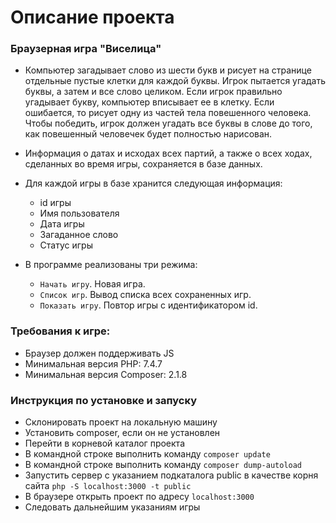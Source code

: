 # Описание проекта

### Браузерная игра "Виселица"  
* Компьютер загадывает слово из шести букв и рисует на странице отдельные пустые клетки для каждой буквы. Игрок пытается угадать буквы, а затем и все слово целиком. Если игрок правильно угадывает букву, компьютер вписывает ее в клетку. Если ошибается, то рисует одну из частей тела повешенного человека. Чтобы победить, игрок должен угадать все буквы в слове до того, как повешенный человечек будет полностью нарисован.

* Информация о датах и исходах всех партий, а также о всех ходах, сделанных во время игры, сохраняется в базе данных.
* Для каждой игры в базе хранится следующая информация:
    * id игры
    * Имя пользователя
    * Дата игры
    * Загаданное слово
    * Статус игры
* В программе реализованы три режима:
    * `Начать игру`. Новая игра.
    * `Список игр`. Вывод списка всех сохраненных игр.
    * `Показать игру`. Повтор игры с идентификатором id.

### Требования к игре:
* Браузер должен поддерживать JS 
* Минимальная версия PHP: 7.4.7 
* Минимальная версия Composer: 2.1.8 

### Инструкция по установке и запуску 
* Склонировать проект на локальную машину
* Установить composer, если он не установлен
* Перейти в корневой каталог проекта
* В командной строке выполнить команду `composer update`
* В командной строке выполнить команду `composer dump-autoload`
* Запустить сервер с указанием подкаталога public в качестве корня сайта `php -S localhost:3000 -t public`
* В браузере открыть проект по адресу `localhost:3000`
* Следовать дальнейшим указаниям игры